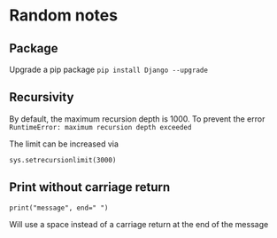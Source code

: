# Random notes
## Package
Upgrade a pip package
```pip install Django --upgrade```

## Recursivity
By default, the maximum recursion depth is 1000.
To prevent the error `RuntimeError: maximum recursion depth exceeded`

The limit can be increased via
```
sys.setrecursionlimit(3000)
```

## Print without carriage return
```
print("message", end=" ")
```
Will use a space instead of a carriage return at the end of the message
